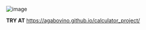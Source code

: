 
![image](https://github.com/user-attachments/assets/9880232f-4362-465a-a89a-fbee033bff2d)


**TRY AT** https://agabovino.github.io/calculator_project/
